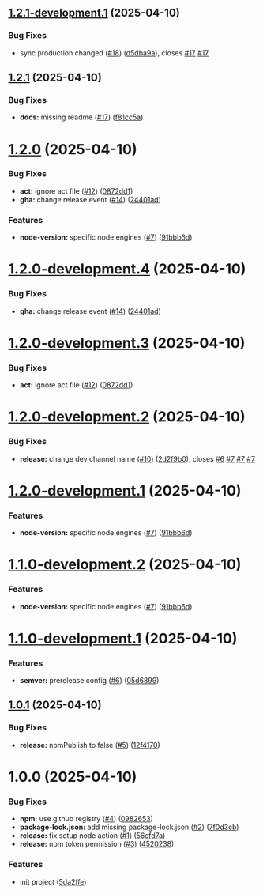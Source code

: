 ## [1.2.1-development.1](https://github.com/teeradech-th/poc-semver-canary/compare/v1.2.0...v1.2.1-development.1) (2025-04-10)


### Bug Fixes

* sync production changed ([#18](https://github.com/teeradech-th/poc-semver-canary/issues/18)) ([d5dba9a](https://github.com/teeradech-th/poc-semver-canary/commit/d5dba9a5740d846b18df0cdc0997effac40c91b4)), closes [#17](https://github.com/teeradech-th/poc-semver-canary/issues/17) [#17](https://github.com/teeradech-th/poc-semver-canary/issues/17)

## [1.2.1](https://github.com/teeradech-th/poc-semver-canary/compare/v1.2.0...v1.2.1) (2025-04-10)


### Bug Fixes

* **docs:** missing readme ([#17](https://github.com/teeradech-th/poc-semver-canary/issues/17)) ([f81cc5a](https://github.com/teeradech-th/poc-semver-canary/commit/f81cc5a80f132a3278c39fedd0fe9169460ea5c0))

# [1.2.0](https://github.com/teeradech-th/poc-semver-canary/compare/v1.1.1...v1.2.0) (2025-04-10)


### Bug Fixes

* **act:** ignore act file ([#12](https://github.com/teeradech-th/poc-semver-canary/issues/12)) ([0872dd1](https://github.com/teeradech-th/poc-semver-canary/commit/0872dd1874e68d9ce8ac478195a6c316e1dd3642))
* **gha:** change release event ([#14](https://github.com/teeradech-th/poc-semver-canary/issues/14)) ([24401ad](https://github.com/teeradech-th/poc-semver-canary/commit/24401ad33060895b83a8666d5d3ce8bf33848382))


### Features

* **node-version:** specific node engines ([#7](https://github.com/teeradech-th/poc-semver-canary/issues/7)) ([91bbb6d](https://github.com/teeradech-th/poc-semver-canary/commit/91bbb6d016ed0d8a176cd3332f23e91e9abb0431))

# [1.2.0-development.4](https://github.com/teeradech-th/poc-semver-canary/compare/v1.2.0-development.3...v1.2.0-development.4) (2025-04-10)


### Bug Fixes

* **gha:** change release event ([#14](https://github.com/teeradech-th/poc-semver-canary/issues/14)) ([24401ad](https://github.com/teeradech-th/poc-semver-canary/commit/24401ad33060895b83a8666d5d3ce8bf33848382))

# [1.2.0-development.3](https://github.com/teeradech-th/poc-semver-canary/compare/v1.2.0-development.2...v1.2.0-development.3) (2025-04-10)


### Bug Fixes

* **act:** ignore act file ([#12](https://github.com/teeradech-th/poc-semver-canary/issues/12)) ([0872dd1](https://github.com/teeradech-th/poc-semver-canary/commit/0872dd1874e68d9ce8ac478195a6c316e1dd3642))

# [1.2.0-development.2](https://github.com/teeradech-th/poc-semver-canary/compare/v1.2.0-development.1...v1.2.0-development.2) (2025-04-10)


### Bug Fixes

* **release:** change dev channel name ([#10](https://github.com/teeradech-th/poc-semver-canary/issues/10)) ([2d2f9b0](https://github.com/teeradech-th/poc-semver-canary/commit/2d2f9b0197c500e11c6e93fc26827027c1cdb01e)), closes [#6](https://github.com/teeradech-th/poc-semver-canary/issues/6) [#7](https://github.com/teeradech-th/poc-semver-canary/issues/7) [#7](https://github.com/teeradech-th/poc-semver-canary/issues/7) [#7](https://github.com/teeradech-th/poc-semver-canary/issues/7)

# [1.2.0-development.1](https://github.com/teeradech-th/poc-semver-canary/compare/v1.1.0...v1.2.0-development.1) (2025-04-10)


### Features

* **node-version:** specific node engines ([#7](https://github.com/teeradech-th/poc-semver-canary/issues/7)) ([91bbb6d](https://github.com/teeradech-th/poc-semver-canary/commit/91bbb6d016ed0d8a176cd3332f23e91e9abb0431))

# [1.1.0-development.2](https://github.com/teeradech-th/poc-semver-canary/compare/v1.1.0-development.1...v1.1.0-development.2) (2025-04-10)

### Features

* **node-version:** specific node engines ([#7](https://github.com/teeradech-th/poc-semver-canary/issues/7)) ([91bbb6d](https://github.com/teeradech-th/poc-semver-canary/commit/91bbb6d016ed0d8a176cd3332f23e91e9abb0431))

# [1.1.0-development.1](https://github.com/teeradech-th/poc-semver-canary/compare/v1.0.1...v1.1.0-development.1) (2025-04-10)

### Features

* **semver:** prerelease config ([#6](https://github.com/teeradech-th/poc-semver-canary/issues/6)) ([05d6899](https://github.com/teeradech-th/poc-semver-canary/commit/05d6899b34abd8b84a2a0fcb1d41cddf67036e54))

## [1.0.1](https://github.com/teeradech-th/poc-semver-canary/compare/v1.0.0...v1.0.1) (2025-04-10)

### Bug Fixes

* **release:** npmPublish to false ([#5](https://github.com/teeradech-th/poc-semver-canary/issues/5)) ([12f4170](https://github.com/teeradech-th/poc-semver-canary/commit/12f4170cf5f06421c20c77dc40ccdfb46b0b9ec8))

# 1.0.0 (2025-04-10)

### Bug Fixes

* **npm:** use github registry ([#4](https://github.com/teeradech-th/poc-semver-canary/issues/4)) ([0982653](https://github.com/teeradech-th/poc-semver-canary/commit/0982653dd92f991862af1b366985fbb90e531752))
* **package-lock.json:** add missing package-lock.json ([#2](https://github.com/teeradech-th/poc-semver-canary/issues/2)) ([7f0d3cb](https://github.com/teeradech-th/poc-semver-canary/commit/7f0d3cb140eab77b11f5fb256e6bee4ce55e7f2e))
* **release:** fix setup node action ([#1](https://github.com/teeradech-th/poc-semver-canary/issues/1)) ([56cfd7a](https://github.com/teeradech-th/poc-semver-canary/commit/56cfd7a25828c1986ce2bb69a986d147e1666acc))
* **release:** npm token permission ([#3](https://github.com/teeradech-th/poc-semver-canary/issues/3)) ([4520238](https://github.com/teeradech-th/poc-semver-canary/commit/45202384493cfcfbab1c40b22309817f8479d713))

### Features

* init project ([5da2ffe](https://github.com/teeradech-th/poc-semver-canary/commit/5da2ffe6f76f9e23e3045c42df463a63419339a9))
